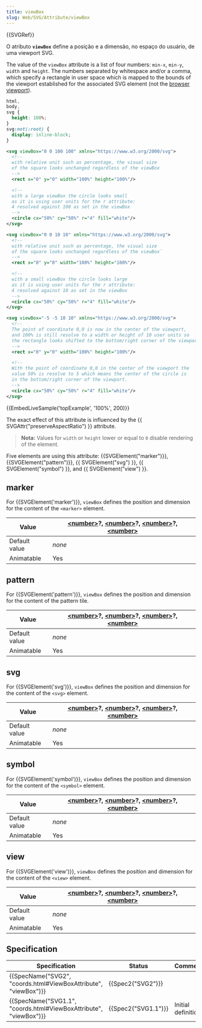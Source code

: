 ```yaml
---
title: viewBox
slug: Web/SVG/Attribute/viewBox
---
```


{{SVGRef}}

O atributo **`viewBox`** define a posição e a dimensão, no espaço do usuário, de uma viewport SVG.

The value of the `viewBox` attribute is a list of four numbers: `min-x`, `min-y`, `width` and `height`. The numbers separated by whitespace and/or a comma, which specify a rectangle in user space which is mapped to the bounds of the viewport established for the associated SVG element (not the [browser viewport](/pt-BR/docs/Glossary/viewport)).

```css hidden
html,
body,
svg {
  height: 100%;
}
svg:not(:root) {
  display: inline-block;
}
```

```xml
<svg viewBox="0 0 100 100" xmlns="https://www.w3.org/2000/svg">
  <!--
  with relative unit such as percentage, the visual size
  of the square looks unchanged regardless of the viewBox
  -->
  <rect x="0" y="0" width="100%" height="100%"/>

  <!--
  with a large viewBox the circle looks small
  as it is using user units for the r attribute:
  4 resolved against 100 as set in the viewBox
  -->
  <circle cx="50%" cy="50%" r="4" fill="white"/>
</svg>

<svg viewBox="0 0 10 10" xmlns="https://www.w3.org/2000/svg">
  <!--
  with relative unit such as percentage, the visual size
  of the square looks unchanged regardless of the viewBox`
  -->
  <rect x="0" y="0" width="100%" height="100%"/>

  <!--
  with a small viewBox the circle looks large
  as it is using user units for the r attribute:
  4 resolved against 10 as set in the viewBox
  -->
  <circle cx="50%" cy="50%" r="4" fill="white"/>
</svg>

<svg viewBox="-5 -5 10 10" xmlns="https://www.w3.org/2000/svg">
  <!--
  The point of coordinate 0,0 is now in the center of the viewport,
  and 100% is still resolve to a width or height of 10 user units so
  the rectangle looks shifted to the bottom/right corner of the viewport
  -->
  <rect x="0" y="0" width="100%" height="100%"/>

  <!--
  With the point of coordinate 0,0 in the center of the viewport the
  value 50% is resolve to 5 which means the center of the circle is
  in the bottom/right corner of the viewport.
  -->
  <circle cx="50%" cy="50%" r="4" fill="white"/>
</svg>
```

{{EmbedLiveSample('topExample', '100%', 200)}}

The exact effect of this attribute is influenced by the {{ SVGAttr("preserveAspectRatio") }} attribute.

> **Nota:** Values for `width` or `height` lower or equal to `0` disable rendering of the element.

Five elements are using this attribute: {{SVGElement("marker")}}, {{SVGElement("pattern")}}, {{ SVGElement("svg") }}, {{ SVGElement("symbol") }}, and {{ SVGElement("view") }}.

## marker

For {{SVGElement('marker')}}, `viewBox` defines the position and dimension for the content of the `<marker>` element.

| Value         | **[\<number>](/docs/Web/SVG/Content_type#Number)**?, **[\<number>](/docs/Web/SVG/Content_type#Number)**?, **[\<number>](/docs/Web/SVG/Content_type#Number)**?, **[\<number>](/docs/Web/SVG/Content_type#Number)** |
| ------------- | ----------------------------------------------------------------------------------------------------------------------------------------------------------------------------------------------------------------- |
| Default value | _none_                                                                                                                                                                                                            |
| Animatable    | Yes                                                                                                                                                                                                               |

## pattern

For {{SVGElement('pattern')}}, `viewBox` defines the position and dimension for the content of the pattern tile.

| Value         | **[\<number>](/docs/Web/SVG/Content_type#Number)**?, **[\<number>](/docs/Web/SVG/Content_type#Number)**?, **[\<number>](/docs/Web/SVG/Content_type#Number)**?, **[\<number>](/docs/Web/SVG/Content_type#Number)** |
| ------------- | ----------------------------------------------------------------------------------------------------------------------------------------------------------------------------------------------------------------- |
| Default value | _none_                                                                                                                                                                                                            |
| Animatable    | Yes                                                                                                                                                                                                               |

## svg

For {{SVGElement('svg')}}, `viewBox` defines the position and dimension for the content of the `<svg>` element.

| Value         | **[\<number>](/docs/Web/SVG/Content_type#Number)**?, **[\<number>](/docs/Web/SVG/Content_type#Number)**?, **[\<number>](/docs/Web/SVG/Content_type#Number)**?, **[\<number>](/docs/Web/SVG/Content_type#Number)** |
| ------------- | ----------------------------------------------------------------------------------------------------------------------------------------------------------------------------------------------------------------- |
| Default value | _none_                                                                                                                                                                                                            |
| Animatable    | Yes                                                                                                                                                                                                               |

## symbol

For {{SVGElement('symbol')}}, `viewBox` defines the position and dimension for the content of the `<symbol>` element.

| Value         | **[\<number>](/docs/Web/SVG/Content_type#Number)**?, **[\<number>](/docs/Web/SVG/Content_type#Number)**?, **[\<number>](/docs/Web/SVG/Content_type#Number)**?, **[\<number>](/docs/Web/SVG/Content_type#Number)** |
| ------------- | ----------------------------------------------------------------------------------------------------------------------------------------------------------------------------------------------------------------- |
| Default value | _none_                                                                                                                                                                                                            |
| Animatable    | Yes                                                                                                                                                                                                               |

## view

For {{SVGElement('view')}}, `viewBox` defines the position and dimension for the content of the `<view>` element.

| Value         | **[\<number>](/docs/Web/SVG/Content_type#Number)**?, **[\<number>](/docs/Web/SVG/Content_type#Number)**?, **[\<number>](/docs/Web/SVG/Content_type#Number)**?, **[\<number>](/docs/Web/SVG/Content_type#Number)** |
| ------------- | ----------------------------------------------------------------------------------------------------------------------------------------------------------------------------------------------------------------- |
| Default value | _none_                                                                                                                                                                                                            |
| Animatable    | Yes                                                                                                                                                                                                               |

## Specification

| Specification                                                     | Status              | Comment            |
| ----------------------------------------------------------------- | ------------------- | ------------------ |
| {{SpecName("SVG2", "coords.html#ViewBoxAttribute", "viewBox")}}   | {{Spec2("SVG2")}}   |                    |
| {{SpecName("SVG1.1", "coords.html#ViewBoxAttribute", "viewBox")}} | {{Spec2("SVG1.1")}} | Initial definition |

